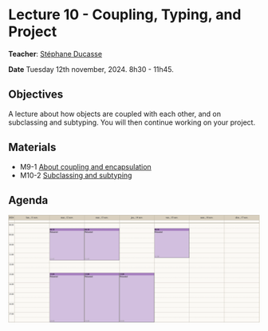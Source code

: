 # Lecture 10 - Coupling, Typing, and Project
**Teacher**: [Stéphane Ducasse](http://stephane.ducasse.free.fr/)

**Date** Tuesday 12th november, 2024. 8h30 - 11h45.

## Objectives
A lecture about how objects are coupled with each other, and on subclassing and subtyping.
You will then continue working on your project.

## Materials
- M9-1 [About coupling and encapsulation](https://advanced-design-mooc.pharo.org/#module9)
- M10-2 [Subclassing and subtyping](https://advanced-design-mooc.pharo.org/#module10)

## Agenda

![img](/Week-07-Project-November-11-15-2024/week-07-agenda.png)   